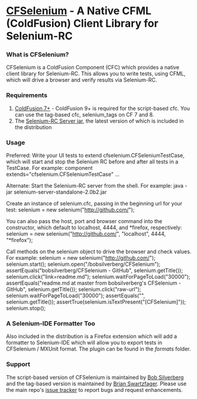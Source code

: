 [CFSelenium](http://github.com/bobsilverberg/CFSelenium) - A Native CFML (ColdFusion) Client Library for Selenium-RC
=============================================================================================================

### What is CFSelenium? ###

CFSelenium is a ColdFusion Component (CFC) which provides a native client library for Selenium-RC. This allows you to write tests, using CFML, which will drive a browser and verify results via Selenium-RC.

### Requirements ###

1. [ColdFusion 7+](http://www.coldfusion.com) - ColdFusion 9+ is required for the script-based cfc. You can use the tag-based cfc, selenium_tags on CF 7 and 8.
2. The [Selenium-RC Server jar](http://code.google.com/p/selenium/downloads/list), the latest version of which is included in the distribution

### Usage ###

Preferred: Write your UI tests to extend cfselenium.CFSeleniumTestCase, which will start and stop the Selenium RC before and after all tests in a TestCase. For example:
	component extends="cfselenium.CFSeleniumTestCase" ...

Alternate: Start the Selenium-RC server from the shell. For example:
    java -jar selenium-server-standalone-2.0b2.jar

Create an instance of selenium.cfc, passing in the beginning url for your test:
    selenium = new selenium("http://github.com/");

You can also pass the host, port and browser command into the constructor, which default to localhost, 4444, and *firefox, respectively:
	selenium = new selenium("http://github.com/", "localhost", 4444, "*firefox");

Call methods on the selenium object to drive the browser and check values. For example:
	selenium = new selenium("http://github.com/");
	selenium.start();
	selenium.open("/bobsilverberg/CFSelenium");
	assertEquals("bobsilverberg/CFSelenium - GitHub", selenium.getTitle());
	selenium.click("link=readme.md");
	selenium.waitForPageToLoad("30000");
	assertEquals("readme.md at master from bobsilverberg's CFSelenium - GitHub", selenium.getTitle());
	selenium.click("raw-url");
	selenium.waitForPageToLoad("30000");
	assertEquals("", selenium.getTitle());
	assertTrue(selenium.isTextPresent("[CFSelenium]"));
	selenium.stop();

### A Selenium-IDE Formatter Too ###

Also included in the distribution is a Firefox extension which will add a formatter to Selenium-IDE which will allow you to export tests in CFSelenium / MXUnit format. The plugin can be found in the _formats_ folder.

### Support ###

The script-based version of CFSelenium is maintained by [Bob Silverberg](https://github.com/bobsilverberg) and the tag-based version is maintained by [Brian Swartzfager](https://github.com/bcswartz). Please use the main repo's [issue tracker](https://github.com/bobsilverberg/CFSelenium/issues) to report bugs and request enhancements.